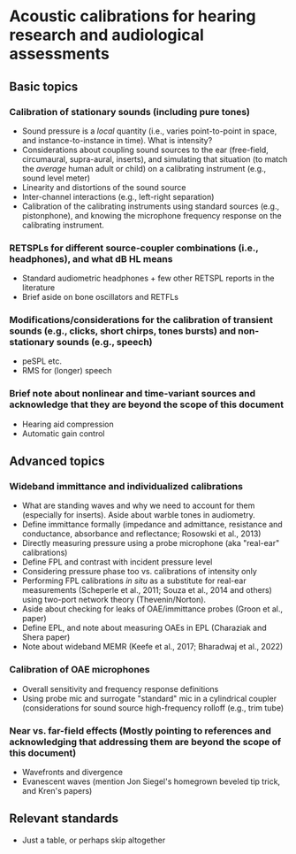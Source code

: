 # Acoustic calibrations for hearing research and audiological assessments

## Basic topics

### Calibration of stationary sounds (including pure tones)

- Sound pressure is a *local* quantity (i.e., varies point-to-point in space, and instance-to-instance in time). What is intensity?
- Considerations about coupling sound sources to the ear (free-field, circumaural, supra-aural, inserts), and simulating that situation (to match the *average* human adult or child) on a calibrating instrument (e.g., sound level meter)
- Linearity and distortions of the sound source
- Inter-channel interactions (e.g., left-right separation)
- Calibration of the calibrating instruments using standard sources (e.g., pistonphone), and knowing the microphone frequency response on the calibrating instrument.

### RETSPLs for different source-coupler combinations (i.e., headphones), and what dB HL means

- Standard audiometric headphones + few other RETSPL reports in the literature
- Brief aside on bone oscillators and RETFLs

### Modifications/considerations for the calibration of transient sounds (e.g., clicks, short chirps, tones bursts) and non-stationary sounds (e.g., speech)

- peSPL etc.
- RMS for (longer) speech

### Brief note about nonlinear and time-variant sources and acknowledge that they are beyond the scope of this document

- Hearing aid compression
- Automatic gain control

## Advanced topics

### Wideband immittance and individualized calibrations

- What are standing waves and why we need to account for them (especially for inserts). Aside about warble tones in audiometry.
- Define immittance formally (impedance and admittance, resistance and conductance, absorbance and reflectance; Rosowski et al., 2013)
- Directly measuring pressure using a probe microphone (aka "real-ear" calibrations)
- Define FPL and contrast with incident pressure level
- Considering pressure phase too vs. calibrations of intensity only
- Performing FPL calibrations *in situ* as a substitute for real-ear measurements (Scheperle et al., 2011; Souza et al., 2014 and others) using two-port network theory (Thevenin/Norton).
- Aside about checking for leaks of OAE/immittance probes (Groon et al., paper)
- Define EPL, and note about measuring OAEs in EPL (Charaziak and Shera paper)
- Note about wideband MEMR (Keefe et al., 2017; Bharadwaj et al., 2022)

### Calibration of OAE microphones

- Overall sensitivity and frequency response definitions
- Using probe mic and surrogate "standard" mic in a cylindrical coupler (considerations for sound source high-frequency rolloff (e.g., trim tube)

### Near vs. far-field effects (Mostly pointing to references and acknowledging that addressing them are beyond the scope of this document)

- Wavefronts and divergence
- Evanescent waves (mention Jon Siegel's homegrown beveled tip trick, and Kren's papers)

## Relevant standards

- Just a table, or perhaps skip altogether
